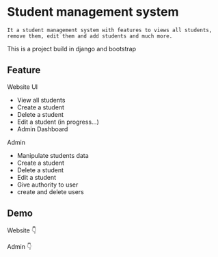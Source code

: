 # Student management system

    It a student management system with features to views all students, remove them, edit them and add students and much more.

This is a project build in django and bootstrap


## Feature

Website UI
* View all students
* Create a student
* Delete a student
* Edit a student (in progress...)
* Admin Dashboard

Admin
* Manipulate students data
* Create a student
* Delete a student
* Edit a student
* Give authority to user
* create and delete users


## Demo

Website 👇



Admin 👇